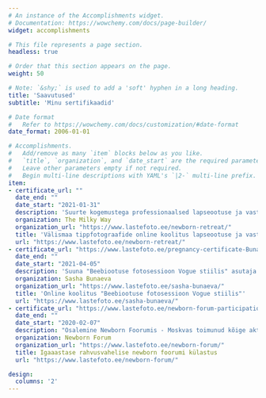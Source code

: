 ```yaml
---
# An instance of the Accomplishments widget.
# Documentation: https://wowchemy.com/docs/page-builder/
widget: accomplishments

# This file represents a page section.
headless: true

# Order that this section appears on the page.
weight: 50

# Note: `&shy;` is used to add a 'soft' hyphen in a long heading.
title: 'Saavutused'
subtitle: 'Minu sertifikaadid'

# Date format
#   Refer to https://wowchemy.com/docs/customization/#date-format
date_format: 2006-01-01

# Accomplishments.
#   Add/remove as many `item` blocks below as you like.
#   `title`, `organization`, and `date_start` are the required parameters.
#   Leave other parameters empty if not required.
#   Begin multi-line descriptions with YAML's `|2-` multi-line prefix.
item:
- certificate_url: ""
  date_end: ""
  date_start: "2021-01-31"
  description: 'Suurte kogemustega professionaalsed lapseootuse ja vastsündinud beebide fotograafid jagasid oma kogemusi.'
  organization: The Milky Way
  organization_url: "https://www.lastefoto.ee/newborn-retreat/"
  title: 'Välismaa tippfotograafide online koolitus lapseootuse ja vastsündinute pildistamise kohta'
  url: "https://www.lastefoto.ee/newborn-retreat/"
- certificate_url: "https://www.lastefoto.ee/pregnancy-certificate-Bunaeva.jpg"
  date_end: ""
  date_start: "2021-04-05"
  description: 'Suuna "Beebiootuse fotosessioon Vogue stiilis" asutaja veebikursus - Sasha Bunaeva'
  organization: Sasha Bunaeva 
  organization_url: "https://www.lastefoto.ee/sasha-bunaeva/"
  title: 'Online koolitus "Beebiootuse fotosessioon Vogue stiilis"'
  url: "https://www.lastefoto.ee/sasha-bunaeva/"
- certificate_url: "https://www.lastefoto.ee/newborn-forum-participation.jpg"
  date_end: ""
  date_start: "2020-02-07"
  description: "Osalemine Newborn Foorumis - Moskvas toimunud kõige aktuaalsem vastsündinu fotograafia üritus"
  organization: Newborn Forum 
  organization_url: "https://www.lastefoto.ee/newborn-forum/"
  title: Igaaastase rahvusvahelise newborn foorumi külastus
  url: "https://www.lastefoto.ee/newborn-forum/"

design:
  columns: '2' 
---
```

